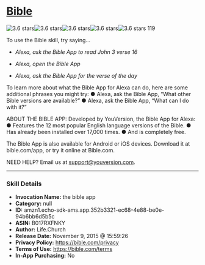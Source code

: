 # [Bible](http://alexa.amazon.com/#skills/amzn1.echo-sdk-ams.app.352b3321-ec68-4e88-be0e-94b6bb6d5b5c)
![3.6 stars](../../images/ic_star_black_18dp_1x.png)![3.6 stars](../../images/ic_star_black_18dp_1x.png)![3.6 stars](../../images/ic_star_black_18dp_1x.png)![3.6 stars](../../images/ic_star_half_black_18dp_1x.png)![3.6 stars](../../images/ic_star_border_black_18dp_1x.png) 119

To use the Bible skill, try saying...

* *Alexa, ask the Bible App to read John 3 verse 16*

* *Alexa, open the Bible App*

* *Alexa, ask the Bible App for the verse of the day*

To learn more about what the Bible App for Alexa can do, here are some additional phrases you might try:
 ● Alexa, ask the Bible App, “What other Bible versions are available?”
 ● Alexa, ask the Bible App, “What can I do with it?” 

ABOUT THE BIBLE APP: 
Developed by YouVersion, the Bible App for Alexa:
 ● Features the 12 most popular English language versions of the Bible.
 ● Has already been installed over 17,000 times.
 ● And is completely free. 

The Bible App is also available for Android or iOS devices. 
Download it at bible.com/app, or try it online at Bible.com. 

NEED HELP? 
Email us at support@youversion.com.

***

### Skill Details

* **Invocation Name:** the bible app
* **Category:** null
* **ID:** amzn1.echo-sdk-ams.app.352b3321-ec68-4e88-be0e-94b6bb6d5b5c
* **ASIN:** B017RXFNKY
* **Author:** Life.Church
* **Release Date:** November 9, 2015 @ 15:59:26
* **Privacy Policy:** https://bible.com/privacy
* **Terms of Use:** https://bible.com/terms
* **In-App Purchasing:** No
